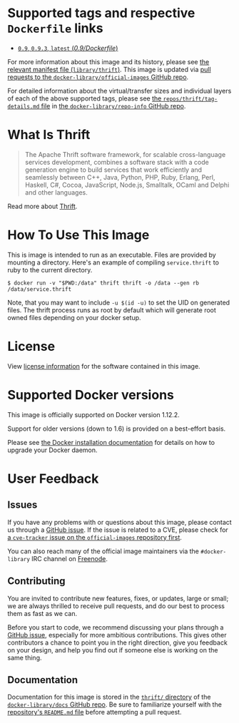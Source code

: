 # Supported tags and respective `Dockerfile` links

-	[`0.9`, `0.9.3`, `latest` (*0.9/Dockerfile*)](https://github.com/ahawkins/docker-thrift/blob/d322572f7dd6ea468a14a4d832fbec26f152c71e/0.9/Dockerfile)

For more information about this image and its history, please see [the relevant manifest file (`library/thrift`)](https://github.com/docker-library/official-images/blob/master/library/thrift). This image is updated via [pull requests to the `docker-library/official-images` GitHub repo](https://github.com/docker-library/official-images/pulls?q=label%3Alibrary%2Fthrift).

For detailed information about the virtual/transfer sizes and individual layers of each of the above supported tags, please see [the `repos/thrift/tag-details.md` file](https://github.com/docker-library/repo-info/blob/master/repos/thrift/tag-details.md) in [the `docker-library/repo-info` GitHub repo](https://github.com/docker-library/repo-info).

# What Is Thrift

> The Apache Thrift software framework, for scalable cross-language services development, combines a software stack with a code generation engine to build services that work efficiently and seamlessly between C++, Java, Python, PHP, Ruby, Erlang, Perl, Haskell, C#, Cocoa, JavaScript, Node.js, Smalltalk, OCaml and Delphi and other languages.

Read more about [Thrift](https://thrift.apache.org).

# How To Use This Image

This is image is intended to run as an executable. Files are provided by mounting a directory. Here's an example of compiling `service.thrift` to ruby to the current directory.

```console
$ docker run -v "$PWD:/data" thrift thrift -o /data --gen rb /data/service.thrift
```

Note, that you may want to include `-u $(id -u)` to set the UID on generated files. The thrift process runs as root by default which will generate root owned files depending on your docker setup.

# License

View [license information](http://www.apache.org/licenses/) for the software contained in this image.

# Supported Docker versions

This image is officially supported on Docker version 1.12.2.

Support for older versions (down to 1.6) is provided on a best-effort basis.

Please see [the Docker installation documentation](https://docs.docker.com/installation/) for details on how to upgrade your Docker daemon.

# User Feedback

## Issues

If you have any problems with or questions about this image, please contact us through a [GitHub issue](https://github.com/ahawkins/docker-thrift/issues). If the issue is related to a CVE, please check for [a `cve-tracker` issue on the `official-images` repository first](https://github.com/docker-library/official-images/issues?q=label%3Acve-tracker).

You can also reach many of the official image maintainers via the `#docker-library` IRC channel on [Freenode](https://freenode.net).

## Contributing

You are invited to contribute new features, fixes, or updates, large or small; we are always thrilled to receive pull requests, and do our best to process them as fast as we can.

Before you start to code, we recommend discussing your plans through a [GitHub issue](https://github.com/ahawkins/docker-thrift/issues), especially for more ambitious contributions. This gives other contributors a chance to point you in the right direction, give you feedback on your design, and help you find out if someone else is working on the same thing.

## Documentation

Documentation for this image is stored in the [`thrift/` directory](https://github.com/docker-library/docs/tree/master/thrift) of the [`docker-library/docs` GitHub repo](https://github.com/docker-library/docs). Be sure to familiarize yourself with the [repository's `README.md` file](https://github.com/docker-library/docs/blob/master/README.md) before attempting a pull request.
